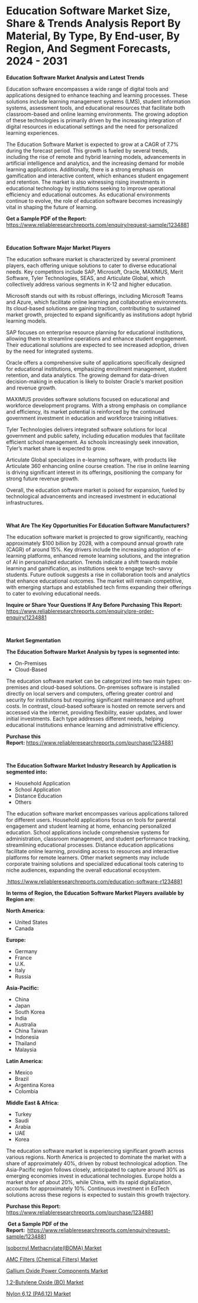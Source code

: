 <p><h1>Education Software Market Size, Share & Trends Analysis Report By Material, By Type, By End-user, By Region, And Segment Forecasts, 2024 - 2031</h1></p><p><strong>Education Software Market Analysis and Latest Trends</strong></p>
<p><p>Education software encompasses a wide range of digital tools and applications designed to enhance teaching and learning processes. These solutions include learning management systems (LMS), student information systems, assessment tools, and educational resources that facilitate both classroom-based and online learning environments. The growing adoption of these technologies is primarily driven by the increasing integration of digital resources in educational settings and the need for personalized learning experiences.</p><p>The Education Software Market is expected to grow at a CAGR of 7.7% during the forecast period. This growth is fueled by several trends, including the rise of remote and hybrid learning models, advancements in artificial intelligence and analytics, and the increasing demand for mobile learning applications. Additionally, there is a strong emphasis on gamification and interactive content, which enhances student engagement and retention. The market is also witnessing rising investments in educational technology by institutions seeking to improve operational efficiency and educational outcomes. As educational environments continue to evolve, the role of education software becomes increasingly vital in shaping the future of learning.</p></p>
<p><strong>Get a Sample PDF of the Report:&nbsp;</strong> <a href="https://www.reliableresearchreports.com/enquiry/request-sample/1234881?utm_campaign=4&utm_medium=2&utm_source=Github&utm_content=ia&utm_term=13102024&utm_id=education-software">https://www.reliableresearchreports.com/enquiry/request-sample/1234881</a></p>
<p>&nbsp;</p>
<p><strong>Education Software Major Market Players</strong></p>
<p><p>The education software market is characterized by several prominent players, each offering unique solutions to cater to diverse educational needs. Key competitors include SAP, Microsoft, Oracle, MAXIMUS, Merit Software, Tyler Technologies, SEAS, and Articulate Global, which collectively address various segments in K-12 and higher education.</p><p>Microsoft stands out with its robust offerings, including Microsoft Teams and Azure, which facilitate online learning and collaborative environments. Its cloud-based solutions are gaining traction, contributing to sustained market growth, projected to expand significantly as institutions adopt hybrid learning models.</p><p>SAP focuses on enterprise resource planning for educational institutions, allowing them to streamline operations and enhance student engagement. Their educational solutions are expected to see increased adoption, driven by the need for integrated systems.</p><p>Oracle offers a comprehensive suite of applications specifically designed for educational institutions, emphasizing enrollment management, student retention, and data analytics. The growing demand for data-driven decision-making in education is likely to bolster Oracle's market position and revenue growth.</p><p>MAXIMUS provides software solutions focused on educational and workforce development programs. With a strong emphasis on compliance and efficiency, its market potential is reinforced by the continued government investment in education and workforce training initiatives.</p><p>Tyler Technologies delivers integrated software solutions for local government and public safety, including education modules that facilitate efficient school management. As schools increasingly seek innovation, Tyler’s market share is expected to grow.</p><p>Articulate Global specializes in e-learning software, with products like Articulate 360 enhancing online course creation. The rise in online learning is driving significant interest in its offerings, positioning the company for strong future revenue growth.</p><p>Overall, the education software market is poised for expansion, fueled by technological advancements and increased investment in educational infrastructures.</p></p>
<p>&nbsp;</p>
<p><strong>What Are The Key Opportunities For Education Software Manufacturers?</strong></p>
<p><p>The education software market is projected to grow significantly, reaching approximately $100 billion by 2028, with a compound annual growth rate (CAGR) of around 15%. Key drivers include the increasing adoption of e-learning platforms, enhanced remote learning solutions, and the integration of AI in personalized education. Trends indicate a shift towards mobile learning and gamification, as institutions seek to engage tech-savvy students. Future outlook suggests a rise in collaboration tools and analytics that enhance educational outcomes. The market will remain competitive, with emerging startups and established tech firms expanding their offerings to cater to evolving educational needs.</p></p>
<p><strong>Inquire or Share Your Questions If Any Before Purchasing This Report:</strong> <a href="https://www.reliableresearchreports.com/enquiry/pre-order-enquiry/1234881?utm_campaign=4&utm_medium=2&utm_source=Github&utm_content=ia&utm_term=13102024&utm_id=education-software">https://www.reliableresearchreports.com/enquiry/pre-order-enquiry/1234881</a></p>
<p>&nbsp;</p>
<p><strong>Market Segmentation</strong></p>
<p><strong>The Education Software Market Analysis by types is segmented into:</strong></p>
<p><ul><li>On-Premises</li><li>Cloud-Based</li></ul></p>
<p><p>The education software market can be categorized into two main types: on-premises and cloud-based solutions. On-premises software is installed directly on local servers and computers, offering greater control and security for institutions but requiring significant maintenance and upfront costs. In contrast, cloud-based software is hosted on remote servers and accessed via the internet, providing flexibility, easier updates, and lower initial investments. Each type addresses different needs, helping educational institutions enhance learning and administrative efficiency.</p></p>
<p><strong>Purchase this Report:&nbsp;</strong><a href="https://www.reliableresearchreports.com/purchase/1234881?utm_campaign=4&utm_medium=2&utm_source=Github&utm_content=ia&utm_term=13102024&utm_id=education-software">https://www.reliableresearchreports.com/purchase/1234881</a></p>
<p>&nbsp;</p>
<p><strong>The Education Software Market Industry Research by Application is segmented into:</strong></p>
<p><ul><li>Household Application</li><li>School Application</li><li>Distance Education</li><li>Others</li></ul></p>
<p><p>The education software market encompasses various applications tailored for different users. Household applications focus on tools for parental engagement and student learning at home, enhancing personalized education. School applications include comprehensive systems for administration, classroom management, and student performance tracking, streamlining educational processes. Distance education applications facilitate online learning, providing access to resources and interactive platforms for remote learners. Other market segments may include corporate training solutions and specialized educational tools catering to niche audiences, expanding the overall educational ecosystem.</p></p>
<p><a href="https://www.reliableresearchreports.com/education-software-r1234881?utm_campaign=4&utm_medium=2&utm_source=Github&utm_content=ia&utm_term=13102024&utm_id=education-software">&nbsp;https://www.reliableresearchreports.com/education-software-r1234881</a></p>
<p><strong>In terms of Region, the Education Software Market Players available by Region are:</strong></p>
<p>
    <p> <strong> North America: </strong>
        <ul>
            <li>United States</li>
            <li>Canada</li>
        </ul>
        </p> 
    <p> <strong> Europe: </strong>
        <ul>
            <li>Germany</li>
            <li>France</li>
            <li>U.K.</li>
            <li>Italy</li>
            <li>Russia</li>
        </ul>
        </p> 
    <p> <strong> Asia-Pacific: </strong>
        <ul>
            <li>China</li>
            <li>Japan</li>
            <li>South Korea</li>
            <li>India</li>
            <li>Australia</li>
            <li>China Taiwan</li>
            <li>Indonesia</li>
            <li>Thailand</li>
            <li>Malaysia</li>
        </ul>
        </p> 
    <p> <strong> Latin America: </strong>
        <ul>
            <li>Mexico</li>
            <li>Brazil</li>
            <li>Argentina Korea</li>
            <li>Colombia</li>
        </ul>
        </p> 
    <p> <strong> Middle East & Africa: </strong>
        <ul>
            <li>Turkey</li>
            <li>Saudi</li>
            <li>Arabia</li>
            <li>UAE</li>
            <li>Korea</li>
        </ul>
    </p>
    </p>
<p><p>The education software market is experiencing significant growth across various regions. North America is projected to dominate the market with a share of approximately 40%, driven by robust technological adoption. The Asia-Pacific region follows closely, anticipated to capture around 30% as emerging economies invest in educational technologies. Europe holds a market share of about 20%, while China, with its rapid digitalization, accounts for approximately 10%. Continuous investment in EdTech solutions across these regions is expected to sustain this growth trajectory.</p></p>
<p><strong>Purchase this Report: </strong><a href="https://www.reliableresearchreports.com/purchase/1234881?utm_campaign=4&utm_medium=2&utm_source=Github&utm_content=ia&utm_term=13102024&utm_id=education-software">https://www.reliableresearchreports.com/purchase/1234881</a></p>
<p>&nbsp;<strong>Get a Sample PDF of the Report:&nbsp;&nbsp;</strong><a href="https://www.reliableresearchreports.com/enquiry/request-sample/1234881?utm_campaign=4&utm_medium=2&utm_source=Github&utm_content=ia&utm_term=13102024&utm_id=education-software">https://www.reliableresearchreports.com/enquiry/request-sample/1234881</a></p>
<p><strong></strong></p>
<p><p><a href="https://www.linkedin.com/pulse/isobornyl-methacrylateiboma-market-ecosystem-competitive-landscape-rd8jf?utm_campaign=4&utm_medium=2&utm_source=Github&utm_content=ia&utm_term=13102024&utm_id=education-software">Isobornyl Methacrylate(IBOMA) Market</a></p><p><a href="https://www.linkedin.com/pulse/amc-filters-chemical-market-growth-segmentation-regional-analysis-jcxue?utm_campaign=4&utm_medium=2&utm_source=Github&utm_content=ia&utm_term=13102024&utm_id=education-software">AMC Filters (Chemical Filters) Market</a></p><p><a href="https://www.linkedin.com/pulse/global-gallium-oxide-power-components-market-landscape-future-ebgae?utm_campaign=4&utm_medium=2&utm_source=Github&utm_content=ia&utm_term=13102024&utm_id=education-software">Gallium Oxide Power Components Market</a></p><p><a href="https://github.com/WayneHopkins413/Market-Research-Report-List-1/blob/main/12-butylene-oxide-bo-market.md?utm_campaign=4&utm_medium=2&utm_source=Github&utm_content=ia&utm_term=13102024&utm_id=education-software">1,2-Butylene Oxide (BO) Market</a></p><p><a href="https://github.com/alesiasc0na/Market-Research-Report-List-1/blob/main/nylon-612-pa612-market.md?utm_campaign=4&utm_medium=2&utm_source=Github&utm_content=ia&utm_term=13102024&utm_id=education-software">Nylon 6,12 (PA6,12) Market</a></p></p>